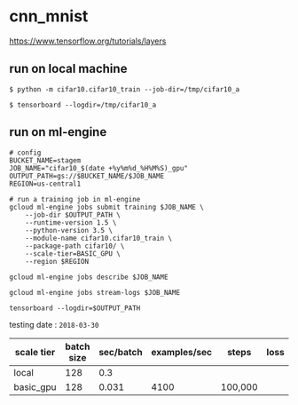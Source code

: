 # cnn_mnist

https://www.tensorflow.org/tutorials/layers

## run on local machine

```
$ python -m cifar10.cifar10_train --job-dir=/tmp/cifar10_a

$ tensorboard --logdir=/tmp/cifar10_a
```

## run on ml-engine

```
# config
BUCKET_NAME=stagem
JOB_NAME="cifar10_$(date +%y%m%d_%H%M%S)_gpu"
OUTPUT_PATH=gs://$BUCKET_NAME/$JOB_NAME
REGION=us-central1

# run a training job in ml-engine
gcloud ml-engine jobs submit training $JOB_NAME \
    --job-dir $OUTPUT_PATH \
    --runtime-version 1.5 \
    --python-version 3.5 \
    --module-name cifar10.cifar10_train \
    --package-path cifar10/ \
    --scale-tier=BASIC_GPU \
    --region $REGION

gcloud ml-engine jobs describe $JOB_NAME

gcloud ml-engine jobs stream-logs $JOB_NAME

tensorboard --logdir=$OUTPUT_PATH
```

testing date : `2018-03-30`

| scale tier | batch size | sec/batch | examples/sec | steps   | loss |
| -          | -          | -         | -            | -       | -    |
| local      | 128        | 0.3       |              |         |      |
| basic_gpu  | 128        | 0.031     | 4100         | 100,000 |      |

